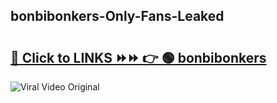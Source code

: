
 ## bonbibonkers-Only-Fans-Leaked

# <h2><a href="https://clipsfans.com/bonbibonkers&ref=git">🔗 Click to LINKS ⏩⏩ 👉 🟢 bonbibonkers </a></h2>

<a href="https://clipsfans.com/bonbibonkers&ref=git" rel="nofollow" data-target="animated-image.originalLink"><img src="https://i.ibb.co.com/xMMVF88/686577567.gif" alt="Viral Video Original" style="max-width: 100%; display: inline-block;" data-target="animated-image.originalImage"></a>
